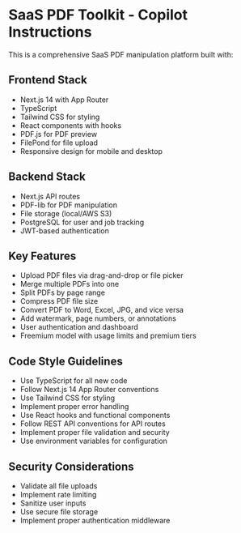 <!-- Use this file to provide workspace-specific custom instructions to Copilot. For more details, visit https://code.visualstudio.com/docs/copilot/copilot-customization#_use-a-githubcopilotinstructionsmd-file -->

# SaaS PDF Toolkit - Copilot Instructions

This is a comprehensive SaaS PDF manipulation platform built with:

## Frontend Stack
- Next.js 14 with App Router
- TypeScript
- Tailwind CSS for styling
- React components with hooks
- PDF.js for PDF preview
- FilePond for file upload
- Responsive design for mobile and desktop

## Backend Stack  
- Next.js API routes
- PDF-lib for PDF manipulation
- File storage (local/AWS S3)
- PostgreSQL for user and job tracking
- JWT-based authentication

## Key Features
- Upload PDF files via drag-and-drop or file picker
- Merge multiple PDFs into one
- Split PDFs by page range
- Compress PDF file size
- Convert PDF to Word, Excel, JPG, and vice versa
- Add watermark, page numbers, or annotations
- User authentication and dashboard
- Freemium model with usage limits and premium tiers

## Code Style Guidelines
- Use TypeScript for all new code
- Follow Next.js 14 App Router conventions
- Use Tailwind CSS for styling
- Implement proper error handling
- Use React hooks and functional components
- Follow REST API conventions for API routes
- Implement proper file validation and security
- Use environment variables for configuration

## Security Considerations
- Validate all file uploads
- Implement rate limiting
- Sanitize user inputs
- Use secure file storage
- Implement proper authentication middleware
